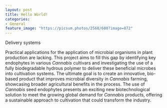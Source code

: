 ```yaml
---
layout: post
title: Hello World!
categories:
- General
feature_image: "https://picsum.photos/2560/600?image=872"
---
```


Delivery systems

Practical applications for the application of microbial organisms in plant production are lacking. This project aims to fill this gap by identifying key endophytes in various *Cannabis* cultivars and investigating the use of a fully biodegradable hydrous polymer to deliver these beneficial microbes into cultivation systems. The ultimate goal is to create an innovative, bio-based product that improves microbial diversity in *Cannabis* farming, showcasing broader agricultural benefits in the process. The use of *Cannabis* seed endophytes presents an exciting new biotechnological solution to meet the growing global demand for *Cannabis* products, offering a sustainable approach to cultivation that could transform the industry.
